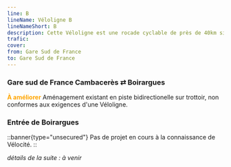 ```yaml
---
line: B
lineName: Véloligne B
lineNameShort: B
description: Cette Véloligne est une rocade cyclable de près de 40km située au delà de la 2ème couronne de Montpellier
trafic:
cover:
from: Gare Sud de France
to: Gare Sud de France
---
```



### Gare sud de France Cambacerès ⇄ Boirargues
<span style="color:orange;font-weight:bold">À améliorer</span> Aménagement existant en piste bidirectionelle sur trottoir, non conformes aux exigences d'une Véloligne.

### Entrée de Boirargues
::banner{type="unsecured"}
Pas de projet en cours à la connaissance de Vélocité.
::

*détails de la suite : à venir*

<!--
__________________________________________________________________________
IL FAUDRAIT DÉCOUPER LA M65 AVENUE DES MOULINS ENTRE CHATEAU D'Ô ET LYRE
--------------------------------------------------------------------------

Avec les infos ci-dessous on doit pouvoir faire facilement les descriptions des autres tronçons non décrits

Pont Gagarinefair done type: bidirectionnelle   31\/12\/2010

Boirargues Nègue Cats postponed type: inconnu

Boirargues (Lycée Champollion)bad done type: bidirectionnelle   31\/12\/ 2019

Boirargues Mc Donald postponed

Boirargues Figuières planned type: inconnu

Avenue de Boirargues Lirondegood done type: voie-verte

Avenue de Boirargues (sortie de Lattes)fair done type: bidirectionnelle   30\/06\/2024

Avenue de Boirargues (Lattes centre)fair done type: bidirectionnelle   30\/06\/2024

Avenue de l'Europe Lattes Centregood done type: bidirectionnelle   30\/06\/2024

Avenue de l'Europe Lattes Port Ariane planned

Franchissement échangeur 2x2 voies Palavas à Lattes postponed

Saporta - St Pierre postponed type: inconnu

Tournezy postponed type: inconnu

Avenue d'El Alamein planned type: inconnu

Pavelet Mehul ⇄ Castellefair done type: bidirectionnelle   31\/12\/2019

Pavelet Grand M ⇄ Mehulfair done type: bidirectionnelle   31\/12\/ 2019

Vanières Bugarel ⇄ Grand M planned type: inconnu

Vanières Bvd Grand M ⇄ Paul Valery planned

Vanières Spillaert Pagnol planned type: inconnu

Avenue de la Martelle planned type: inconnu

Liberté Garrats ⇄ Celleneuve postponed type: inconnu

Lodève Ouestfair done type: bilatérale   31\/12\/ 2019

Parking Mosson planned type: inconnu

Avenue de l'Europe (Mosson)fair done type: voie-verte   31\/12\/ 2019

M65 Rue du professeur Blayacgood done type: bidirectionnelle   31\/12\/ 2019

Avenue des Moulins Monnet ⇄ Lyrefair done type: bidirectionnelle   31\/12\/ 2019

M65 Lyre ⇄ Giracgood done type: voie-verte   31\/12\/ 2019

M65 Girac ⇄ Fesquetgood done type: voie-verte   31\/12\/ 2019

M65 Fesquet ⇄ Navitau planned type: inconnu

Chemin des Alouettes planned type: inconnu

Chemin de Caylus ouest planned type: inconnu

Chemin de Caylus est planned type: inconnuCrès ⇄ Jacou via V70 fair done type: bidirectionnelle   31\/12\/ 2019

Crès ⇄ Lamour partie nordgood done type: chaucidou   31\/12\/ 2019

Crès ⇄ Lamour partie sudgood done type: bidirectionnelle   31\/12\/ 2019

Grammont ⇄ Philippe Lamour postponed

Route de Maugio postponed

Château de Flaugerguesfair done type: bidirectionnelle   31\/12\/ 2019

Evariste Gallois planned type: bilaterale

Boulevard Pénélope planned type: inconnu

-->
